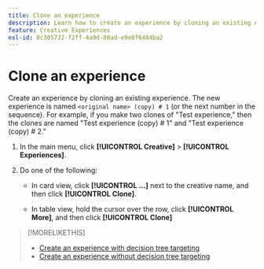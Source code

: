 ```yaml
---
title: Clone an experience
description: Learn how to create an experience by cloning an existing experience.
feature: Creative Experiences
exl-id: 8c305732-f2ff-4a9d-80ad-e9e0f6484ba2
---
```

# Clone an experience

<!-- "Duplicate" like for creatives and bundles? If we change this, change text throughout -->

Create an experience by cloning an existing experience. The new experience is named `<original name> (copy) # 1` (or the next number in the sequence). For example, if you make two clones of "Test experience," then the clones are named "Test experience (copy) # 1" and "Test experience (copy) # 2."

1. In the main menu, click **[!UICONTROL Creative]** > **[!UICONTROL Experiences]**.

1. Do one of the following:

   * In card view, click **[!UICONTROL ...]** next to the creative name, and then click **[!UICONTROL Clone]**.
     
   * In table view, hold the cursor over the row, click **[!UICONTROL More]**, and then click **[!UICONTROL Clone]**

>[!MORELIKETHIS]
>
>* [Create an experience with decision tree targeting](experience-create-targeting.md)
>* [Create an experience without decision tree targeting](experience-create-no-targeting.md)
